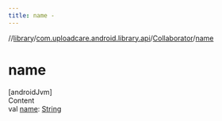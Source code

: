 ```yaml
---
title: name -
---
```

//[library](../../index.md)/[com.uploadcare.android.library.api](../index.md)/[Collaborator](index.md)/[name](name.md)



# name  
[androidJvm]  
Content  
val [name](name.md): [String](https://kotlinlang.org/api/latest/jvm/stdlib/kotlin/-string/index.html)  



